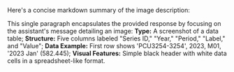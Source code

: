 Here's a concise markdown summary of the image description:

This single paragraph encapsulates the provided response by focusing on the assistant's message detailing an image: **Type:** A screenshot of a data table; **Structure:** Five columns labeled "Series ID," "Year," "Period," "Label," and "Value"; **Data Example:** First row shows 'PCU3254-3254', 2023, M01, '2023 Jan' (582.445); **Visual Features:** Simple black header with white data cells in a spreadsheet-like format.